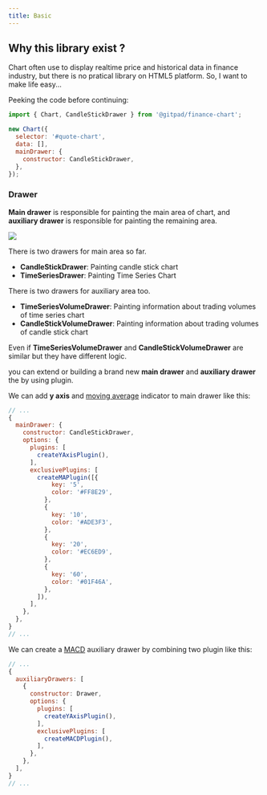```yaml
---
title: Basic
---
```


## Why this library exist ?

Chart often use to display realtime price and historical data in finance industry, but there is no pratical library on HTML5 platform. So, I want to make life easy...

Peeking the code before continuing:

```jsx
import { Chart, CandleStickDrawer } from '@gitpad/finance-chart';

new Chart({
  selector: '#quote-chart',
  data: [],
  mainDrawer: {
    constructor: CandleStickDrawer,
  },
});
```

### Drawer

**Main drawer** is responsible for painting the main area of chart, and **auxiliary drawer** is responsible for painting the remaining area.

<img src="/images/areas-description.png" style="max-width: 340px;" />

There is two drawers for main area so far.

* **CandleStickDrawer**: Painting candle stick chart
* **TimeSeriesDrawer**: Painting Time Series Chart

There is two drawers for auxiliary area too.

* **TimeSeriesVolumeDrawer**: Painting information about trading volumes of time series chart
* **CandleStickVolumeDrawer**: Painting information about trading volumes of candle stick chart

Even if **TimeSeriesVolumeDrawer** and **CandleStickVolumeDrawer** are similar but they have different logic.

you can extend or building a brand new **main drawer** and **auxiliary drawer** the  by using plugin.

We can add **y axis** and [moving average](https://en.wikipedia.org/wiki/Moving_average) indicator to main drawer like this:

```js
// ...
{
  mainDrawer: {
    constructor: CandleStickDrawer,
    options: {
      plugins: [
        createYAxisPlugin(),
      ],
      exclusivePlugins: [
        createMAPlugin([{
            key: '5',
            color: '#FF8E29',
          },
          {
            key: '10',
            color: '#ADE3F3',
          },
          {
            key: '20',
            color: '#EC6ED9',
          },
          {
            key: '60',
            color: '#01F46A',
          },
        ]),
      ],
    },
  },
}
// ...
```


We can create a [MACD](https://en.wikipedia.org/wiki/MACD) auxiliary drawer by combining two plugin like this:

```js
// ...
{
  auxiliaryDrawers: [
    {
      constructor: Drawer,
      options: {
        plugins: [
          createYAxisPlugin(),
        ],
        exclusivePlugins: [
          createMACDPlugin(),
        ],
      },
    },
  ],
}
// ...
```